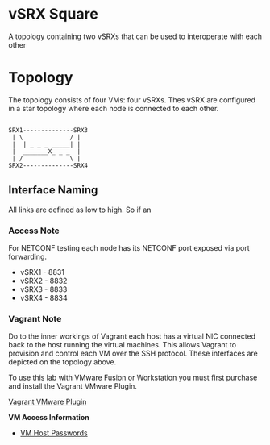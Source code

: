 vSRX Square
=================

A topology containing two vSRXs that can be used to interoperate with each other

Topology
========

The topology consists of four VMs: four vSRXs. Thes vSRX are configured in a star topology where each node is connected to each other.

```

SRX1--------------SRX3
 | \             / |
 |  | _ _ _ _____| |
 |  _______X_ _ _  |
 | /             \ |
SRX2--------------SRX4

```

## Interface Naming

All links are defined as low to high. So if an 

### Access Note

For NETCONF testing each node has its NETCONF port exposed via port forwarding.

- vSRX1 - 8831
- vSRX2 - 8832
- vSRX3 - 8833
- vSRX4 - 8834

### Vagrant Note

Do to the inner workings of Vagrant each host has a virtual NIC connected back to the host running the virtual machines. This allows Vagrant to provision and control each VM over the SSH protocol. These interfaces are depicted on the topology above.

To use this lab with VMware Fusion or Workstation you must first purchase and install the Vagrant VMware Plugin.

[Vagrant VMware Plugin](https://www.vagrantup.com/vmware)

**VM Access Information**

-	[VM Host Passwords](https://github.com/JNPRAutomate/vSRX-Square/blob/master/docs/vmpasswords.md)
